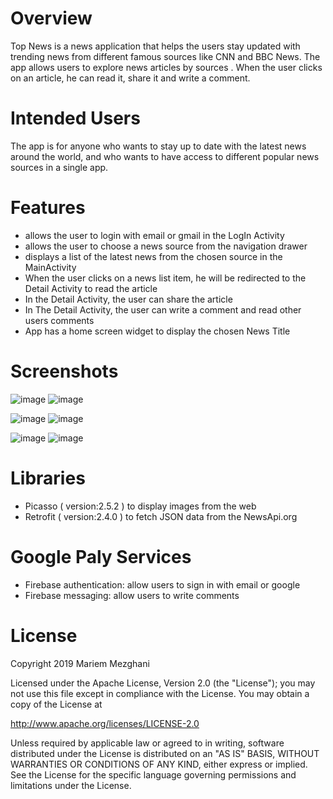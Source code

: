 # Overview
Top News is a news application that helps the users stay updated with trending news from 
different famous sources like CNN and BBC News. The app allows users to explore news
articles by sources . When the user clicks on an article, he can read it, share it and write a
comment.

# Intended Users
The app is for anyone who wants to stay up to date with the latest news around the world,
and who wants to have access to different popular news sources in a single app.

# Features
- allows the user to login with email or gmail in the LogIn Activity
- allows the user to choose a news source from the navigation drawer
- displays a list of the latest news from the chosen source in the MainActivity
- When the user clicks on a news list item, he will be redirected to the Detail Activity to read the article
- In the Detail Activity, the user can share the article
- In The Detail Activity, the user can write a comment and read other users comments
- App has a home screen widget to display the chosen News Title

# Screenshots
![image](https://user-images.githubusercontent.com/35550711/73890267-53e01780-4850-11ea-80b5-5b274b547383.png) ![image](https://user-images.githubusercontent.com/35550711/73890342-84c04c80-4850-11ea-86ba-55ace7fdf666.png)

![image](https://user-images.githubusercontent.com/35550711/73890463-cbae4200-4850-11ea-87d8-c8aa39ab122d.png) ![image](https://user-images.githubusercontent.com/35550711/73890529-f00a1e80-4850-11ea-91e2-da5c4301754e.png)

![image](https://user-images.githubusercontent.com/35550711/73890693-5000c500-4851-11ea-98ac-39d12ef3461e.png) ![image](https://user-images.githubusercontent.com/35550711/73890747-73c40b00-4851-11ea-9c95-b194f04bf86f.png)

# Libraries
- Picasso ( version:2.5.2 ) to display images from the web
- Retrofit ( version:2.4.0 ) to fetch JSON data from the NewsApi.org

# Google Paly Services
- Firebase authentication: allow users to sign in with email or google
- Firebase messaging: allow users to write comments

# License
Copyright 2019 Mariem Mezghani

Licensed under the Apache License, Version 2.0 (the "License"); you may not use this file except in compliance with the License. You may obtain a copy of the License at

http://www.apache.org/licenses/LICENSE-2.0

Unless required by applicable law or agreed to in writing, software distributed under the License is distributed on an "AS IS" BASIS, WITHOUT WARRANTIES OR CONDITIONS OF ANY KIND, either express or implied. See the License for the specific language governing permissions and limitations under the License.
